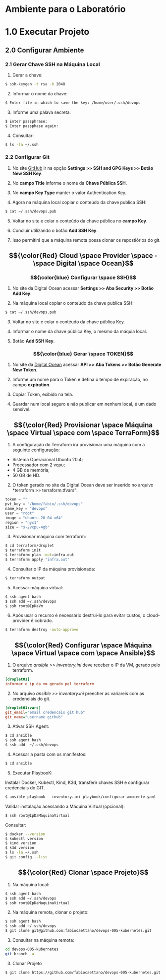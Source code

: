 # Ambiente para o Laboratório


## <h1>1.0 Executar Projeto</h1>



## <h2>2.0 Configurar Ambiente</h2>

### <h3>2.1 Gerar Chave SSH na Máquina Local</h3>

1. Gerar a chave:
``` bash
$ ssh-keygen -t rsa -b 2048
```

2. Informar o nome da chave:
``` bash
$ Enter file in which to save the key: /home/user/.ssh/devops
```

3. Informe uma palava secreta:
``` bash
$ Enter passphrase:
$ Enter passphase again:
```

4. Consultar:
``` bash
$ ls -la ~/.ssh
```

### <h3>2.2 Configurar Git</h3>

1. No site [GitHub](https://github.com)  ir na opção **Settings >>  SSH and GPG Keys >> Botão New SSH Key**.

2. No **campo Title** informe o nome da **Chave Pública SSH**.

3. No **campo Key Type** manter o valor Authentication Key.

4. Agora na máquina local copiar o conteúdo da chave publica SSH:

``` bash
$ cat ~/.ssh/devops.pub
```

5. Voltar no site e colar o conteúdo da chave pública no **campo Key**.

6. Concluir utilizando o botão **Add SSH Key**.

7. Isso permitirá que a máquina remota possa clonar os repostiórios do git.


## $${\color{Red} Cloud \space Provider \space - \space Digital \space Ocean}$$

### $${\color{blue} Configurar \space SSH}$$

1. No site da Digital Ocean acessar **Settings >> Aba Security >> Botão Add Key**.

2. Na máquina local copiar o conteúdo da chave publica SSH:

``` bash
$ cat ~/.ssh/devops.pub
```

3. Voltar no site e colar o contéudo da chave pública Key.

4. Informar o nome da chave pública Key, o mesmo da máquia local.

5. Botão **Add SSH Key**.


### $${\color{blue} Gerar \space TOKEN}$$

1. No site da [Digital Ocean](https://cloud.digitalocean.com/) acessar **API >> Aba Tokens >> Botão Generate New Token**.

2. Informe um nome para o Token e defina o tempo de expiração, no campo **expiration**.

3. Copiar Token, exibido na tela.

4. Guardar num local seguro e não publicar em nenhum local, é um dado sensivel.


## $${\color{Red} Provisionar \space Máquina \space Virtual \space com \space TerraForm}$$

1. A configuração do Terraform irá provisionar uma máquina com a seguinte configuração:
- Sistema Operacional Ubuntu 20.4;
- Processador com 2 vcpu;
- 4 GB de memória;
- 50 GB de HD.

2. O token gerado no site da Digital Ocean deve ser inserido no arquivo *terraform >> terraform.tfvars":
``` tfvars
token = ""
pvt_key = "/home/fabio/.ssh/devops"
name_key = "devops"
user = "root"
image = "ubuntu-20-04-x64"
region = "nyc1"
size = "s-2vcpu-4gb"
```

3. Provisionar máquina com terraform:
``` bash
$ cd terraform/droplet
$ terraform init
$ terraform plan -out=infra.out
$ terraform apply "infra.out"
```
 
4. Consultar o IP da máquina provisionada:
``` bash
$ terraform output
```

5. Acessar máquina virtual:
``` bash
$ ssh agent bash
$ ssh add ~/.ssh/devops
$ ssh root@IpDaVm 
```

6. Após usar o recurso é necessário destrui-lo para evitar custos, o cloud-provider é cobrado.
``` bash
$ terraform destroy -auto-approve
```

## $${\color{Red} Configurar \space Máquina \space Virtual \space com \space Ansible}$$

1. O arquivo *ansible >> inventory.ini* deve receber o IP da VM, gerado pelo terraform.

``` ini
[droplet01]
informar o ip da vm gerado pel terraform
```

2. No arquivo *ansible >> inventory.ini* preecher as variareis com as credenciais do git.

``` ini
[droplet01:vars]
git_email="email credencais git hub"
git_name="username github"
```

3. Ativar SSH Agent:
``` bash
$ cd ansible
$ ssh agent bash
$ ssh add  ~/.ssh/devops
```

4. Acessar a pasta com os manifestos:

``` bash
$ cd ansible
```

5. Executar PlaybooK:

Instalar Docker, Kubectl, Kind, K3d, transferir chaves SSH e configurar credenciais do GIT.
``` bash
$ ansible-playbook - inventory.ini playbook/configurar-ambiente.yaml
```

Validar instalação acessando a Máquina Virtual (opcional):
``` bash
$ ssh root@IpDaMáquinaVirtual
```

Consultar:
``` bash
$ docker --version
$ kubectl version
$ kind version
$ k3d version
$ ls -la ~/.ssh
$ git config --list
```


## $${\color{Red} Clonar \space Projeto}$$

1. Na máquina local:
``` bash
$ ssh agent bash
$ ssh add ~/.ssh/devops
$ ssh root@IpDaMaquinaVirtual
```

2. Na máquina remota, clonar o projeto:
``` bash
$ ssh agent bash
$ ssh add ~/.ssh/devops
$ git clone git@github.com:fabiocaettano/devops-005-kubernetes.git
```

3. Consultar na máquina remota:
``` bash
cd devops-005-kubernetes
git branch -a
```

3. Clonar Projeto
```
$ git clone https://github.com/fabiocaettano/devops-005-kubernetes.git
```